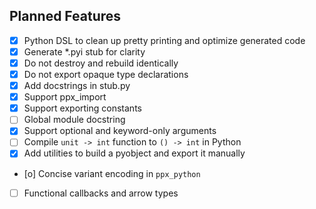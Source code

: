 ## Planned Features

- [x] Python DSL to clean up pretty printing and optimize generated code
- [x] Generate *.pyi stub for clarity
- [x] Do not destroy and rebuild identically
- [x] Do not export opaque type declarations
- [x] Add docstrings in stub.py
- [x] Support ppx_import
- [x] Support exporting constants
- [ ] Global module docstring
- [x] Support optional and keyword-only arguments
- [ ] Compile `unit -> int` function to `() -> int` in Python
- [x] Add utilities to build a pyobject and export it manually
- [o] Concise variant encoding in `ppx_python`
- [ ] Functional callbacks and arrow types